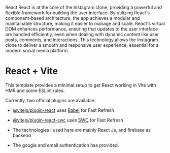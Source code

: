 React
React is at the core of the Instagram clone, providing a powerful and flexible framework for building the user interface. By utilizing React's component-based architecture, the app achieves a modular and maintainable structure, making it easier to manage and scale. React's virtual DOM enhances performance, ensuring that updates to the user interface are handled efficiently, even when dealing with dynamic content like user posts, comments, and interactions. This technology allows the Instagram clone to deliver a smooth and responsive user experience, essential for a modern social media platform.

# React + Vite

This template provides a minimal setup to get React working in Vite with HMR and some ESLint rules.

Currently, two official plugins are available:

- [@vitejs/plugin-react](https://github.com/vitejs/vite-plugin-react/blob/main/packages/plugin-react/README.md) uses [Babel](https://babeljs.io/) for Fast Refresh
- [@vitejs/plugin-react-swc](https://github.com/vitejs/vite-plugin-react-swc) uses [SWC](https://swc.rs/) for Fast Refresh

- The technologies I used here are mainly React Js, and firebase as backend
- The google and email authentication has provided.
